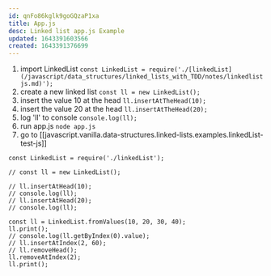 ```yaml
---
id: qnFo86kglk9goGQzaP1xa
title: App.js
desc: Linked list app.js Example
updated: 1643391603566
created: 1643391376699
---
```


1. import LinkedList `const LinkedList = require('./[linkedList](/javascript/data_structures/linked_lists_with_TDD/notes/linkedlistjs.md)');`
1. create a new linked list `const ll = new LinkedList();`
1. insert the value 10 at the head `ll.insertAtTheHead(10);`
1. insert the value 20 at the head `ll.insertAtTheHead(20);`
1. log 'll' to console `console.log(ll);`
1. run app.js `node app.js`
1. go to [[javascript.vanilla.data-structures.linked-lists.examples.linkedList-test-js]]

```nodejs
const LinkedList = require('./linkedList');

// const ll = new LinkedList();

// ll.insertAtHead(10);
// console.log(ll);
// ll.insertAtHead(20);
// console.log(ll);

const ll = LinkedList.fromValues(10, 20, 30, 40);
ll.print();
// console.log(ll.getByIndex(0).value);
// ll.insertAtIndex(2, 60);
// ll.removeHead();
ll.removeAtIndex(2);
ll.print();

```
